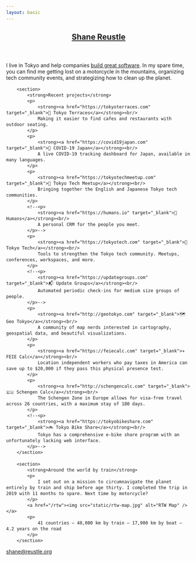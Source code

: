 ```yaml
---
layout: basic
---
```

<header>
  <h2><a href="/">Shane Reustle</a></h2>
</header>

<section>

I live in Tokyo and help companies <a href="https://reustle.co" target="_blank"><u>build great software</u></a>. In my spare time, you can find me getting lost on a motorcycle in the mountains, organizing tech community events, and strategizing how to clean up the planet.


        <section>
            <strong>Recent projects</strong>
            <p>
                <strong><a href="https://tokyoterraces.com" target="_blank">🌴 Tokyo Terraces</a></strong><br/>
                Making it easier to find cafes and restaurants with outdoor seating.
            </p>
            <p>
                <strong><a href="https://covid19japan.com" target="_blank">🦠 COVID-19 Japan</a></strong><br/>
                A live COVID-19 tracking dashboard for Japan, available in many languages.
            </p>
            <p>
                <strong><a href="https://tokyotechmeetup.com" target="_blank">📅 Tokyo Tech Meetup</a></strong><br/>
                Bringing together the English and Japanese Tokyo tech communities.
            </p>
            <!--<p>
                <strong><a href="https://humans.io" target="_blank">📇 Humans</a></strong><br/>
                A personal CRM for the people you meet.
            </p>-->
            <p>
                <strong><a href="https://tokyotech.com" target="_blank">🗼 Tokyo Tech</a></strong><br/>
                Tools to strengthen the Tokyo tech community. Meetups, conferences, workspaces, and more.
            </p>
            <!--<p>
                <strong><a href="https://updategroups.com" target="_blank">📬 Update Groups</a></strong><br/>
                Automated periodic check-ins for medium size groups of people.
            </p>-->
            <p>
                <strong><a href="http://geotokyo.com" target="_blank">🗺 Geo Tokyo</a></strong><br/>
                A community of map nerds interested in cartography, geospatial data, and beautiful visualizations.
            </p>
            <p>
                <strong><a href="https://feiecalc.com" target="_blank">✈️ FEIE Calc</a></strong><br/>
                Location independent workers who pay taxes in America can save up to $20,000 if they pass this physical presence test.
            </p>
            <p>
                <strong><a href="http://schengencalc.com" target="_blank">🇪🇺 Schengen Calc</a></strong><br/>
                The Schengen Zone in Europe allows for visa-free travel across 26 countries, with a maximum stay of 180 days.
            </p>
            <!--<p>
                <strong><a href="https://tokyobikeshare.com" target="_blank">🚲 Tokyo Bike Share</a></strong><br/>
                Tokyo has a comprehensive e-bike share program with an unfortunately lacking web interface.
            </p>-->
        </section>

        <section>
            <strong>Around the world by train</strong>
            <p>
                I set out on a mission to circumnavigate the planet entirely by train and ship before age thirty. I completed the trip in 2019 with 11 months to spare. Next time by motorcycle?
            </p>
            <a href="/rtw"><img src="static/rtw-map.jpg" alt="RTW Map" /></a>
            <p>
                41 countries – 48,000 km by train – 17,900 km by boat – 4.2 years on the road
            </p>
        </section>


</section>

<footer>
  <a href="mailto:shane@reustle.org">shane@reustle.org</a>
</footer>
